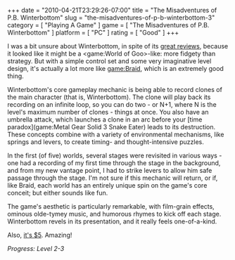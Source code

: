 +++
date = "2010-04-21T23:29:26-07:00"
title = "The Misadventures of P.B. Winterbottom"
slug = "the-misadventures-of-p-b-winterbottom-3"
category = [ "Playing A Game" ]
game = [ "The Misadventures of P.B. Winterbottom" ]
platform = [ "PC" ]
rating = [ "Good" ]
+++

I was a bit unsure about Winterbottom, in spite of its <a href="http://www.metacritic.com/games/platforms/xbox360/misadventuresofpbwinterbottom">great reviews</a>, because it looked like it might be a <game:World of Goo>-like: more fidgety than strategy.  But with a simple control set and some very imaginative level design, it's actually a lot more like <game:Braid>, which is an extremely good thing.

Winterbottom's core gameplay mechanic is being able to record clones of the main character (that is, Winterbottom).  The clone will play back its recording on an infinite loop, so you can do two - or N+1, where N is the level's maximum number of clones - things at once.  You also have an umbrella attack, which launches a clone in an arc before your [time paradox](game:Metal Gear Solid 3 Snake Eater) leads to its destruction.  These concepts combine with a variety of environmental mechanisms, like springs and levers, to create timing- and thought-intensive puzzles.

In the first (of five) worlds, several stages were revisited in various ways - one had a recording of my first time through the stage in the background, and from my new vantage point, I had to strike levers to allow him safe passage through the stage.  I'm not sure if this mechanic will return, or if, like Braid, each world has an entirely unique spin on the game's core conceit; but either sounds like fun.

The game's aesthetic is particularly remarkable, with film-grain effects, ominous olde-tymey music, and humorous rhymes to kick off each stage.  Winterbottom revels in its presentation, and it really feels one-of-a-kind.

Also, <a href="http://store.steampowered.com/app/40930/">it's $5</a>.  Amazing!

<i>Progress: Level 2-3</i>